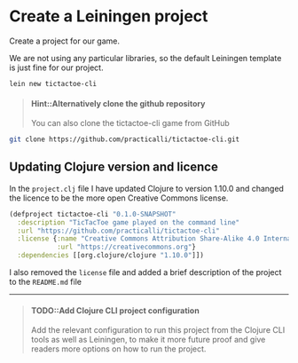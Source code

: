 # Create a Leiningen project

Create a project for our game.

We are not using any particular libraries, so the default Leiningen template is just fine for our project.

```
lein new tictactoe-cli
```

> #### Hint::Alternatively clone the github repository
> You can also clone the tictactoe-cli game from GitHub
```bash
git clone https://github.com/practicalli/tictactoe-cli.git
```

## Updating Clojure version and licence

In the `project.clj` file I have updated Clojure to version 1.10.0 and changed the licence to be the more open Creative Commons license.

```clojure
(defproject tictactoe-cli "0.1.0-SNAPSHOT"
  :description "TicTacToe game played on the command line"
  :url "https://github.com/practicalli/tictactoe-cli"
  :license {:name "Creative Commons Attribution Share-Alike 4.0 International"
            :url "https://creativecommons.org"}
  :dependencies [[org.clojure/clojure "1.10.0"]])
```

I also removed the `license` file and added a brief description of the project to the `README.md` file

---

> #### TODO::Add Clojure CLI project configuration
> Add the relevant configuration to run this project from the Clojure CLI tools as well as Leiningen, to make it more future proof and give readers more options on how to run the project.
